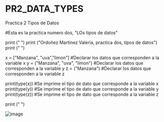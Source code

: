 # PR2_DATA_TYPES
Practica 2 Tipos de Datos

#Esta es la practica numero dos, "LOs tipos de datos"

print (" ")
print ("Ordoñez Martinez Valeria, practica dos, tipos de datos")
print (" ")


x = ["Manzana", "uva","limon"]   #Declarar los datos que corresponden a la variable x
y = ("Manzana", "uva", "limon")  #Declarar los datos que corresponden a la variable y
z = ("Manzana")                  #Declarar los datos que corresponden a la variable z



print(type(x))  #Se imprime el tipo de dato que corresponde a la variable x
print(type(y))  #Se imprime el tipo de dato que corresponde a la variable y
print(type(z))  #Se imprime el tipo de dato que corresponde a la variable z

print (" ") 

![image](https://github.com/user-attachments/assets/b88c54b9-632f-4efc-801c-66bf870d3883)



